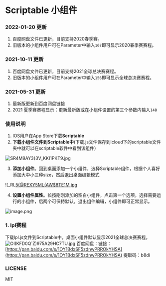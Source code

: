 # Scriptable 小组件

### 2022-01-20 更新

1. 百度网盘文件已更新，目前支持2020春季赛。
1. 旧版本的小组件用户可在Parameter中输入`167`即可显示2020春季赛赛程。
### 2021-10-11 更新

1. 百度网盘文件已更新，目前支持2021全球总决赛赛程。
1. 旧版本的小组件用户可在Parameter中输入`156`即可显示全球总决赛赛程。
### 2021-05-31 更新

1. 最新版更新到百度网盘链接
1. 2021 夏季赛赛程显示：更新最新版或在小组件设置的第三个参数内输入`148`
### 使用说明

1. IOS用户在App Store下载**Scriptable**
1. **下载小组件文件到Scriptable中**(下载.js文件保存到icloud下的scriptable文件夹中就可以在scriptable软件中看到该组件）

![SR4M9AY3}3V_KKI1PKT9.jpg](https://cdn.nlark.com/yuque/0/2021/jpeg/1249968/1620815382978-776e6389-88d1-41bb-95e7-881439006179.jpeg#crop=0&crop=0&crop=1&crop=1&height=171&id=ufe0d359e&margin=%5Bobject%20Object%5D&name=SR4M9AY3%7D3V_K%5BKI1%5DPKT%5B9.jpg&originHeight=341&originWidth=828&originalType=binary&ratio=1&rotation=0&showTitle=false&size=31062&status=done&style=none&title=&width=414)

3. **添加小组件**。回到桌面添加一个小组件，选择Scriptable组件，根据个人喜好添加大中小三种size，然后退出桌面编辑模式

![_RL[5(@REXY5ML(AW$8TE1M.jpg](https://cdn.nlark.com/yuque/0/2021/jpeg/1249968/1620815934119-8c17d269-4f7a-475d-b3ed-fb9b1ccc2bd0.jpeg#crop=0&crop=0&crop=1&crop=1&height=674&id=u5f2ac821&margin=%5Bobject%20Object%5D&name=_RL%5B5%28%40REXY5ML%28AW%248TE1M.jpg&originHeight=2693&originWidth=2786&originalType=binary&ratio=1&rotation=0&showTitle=false&size=6774201&status=done&style=none&title=&width=697)

4. **设置小组件属性**。长按刚刚添加的空白小组件，点击第一个选项，选择需要运行的小组件，后两个可保持默认，退出组件编辑，小组件即可正常显示。

![image.png](https://cdn.nlark.com/yuque/0/2021/png/1249968/1620906772241-246f2682-4f76-413f-8ee7-3f83a506a177.png#crop=0&crop=0&crop=1&crop=1&height=674&id=u05383026&margin=%5Bobject%20Object%5D&name=image.png&originHeight=2693&originWidth=2786&originalType=binary&ratio=1&rotation=0&showTitle=false&size=3777860&status=done&style=none&title=&width=697)


### 1. lpl赛程
下载lpl.js文件到Scriptable中，桌面小组件默认显示2021全球总决赛赛程。
![OI)KFD0Q`Z)975A29HC7TU.jpg](https://cdn.nlark.com/yuque/0/2021/jpeg/1249968/1620816019682-75f3befd-9192-4c03-9b74-aedad149ec5a.jpeg#crop=0&crop=0&crop=1&crop=1&height=425&id=uff6700be&margin=%5Bobject%20Object%5D&name=OI%5D%29KFD0Q%60Z%29975A29HC7TU.jpg&originHeight=850&originWidth=1656&originalType=binary&ratio=1&rotation=0&showTitle=false&size=210054&status=done&style=none&title=&width=828)
百度网盘：链接：[https://pan.baidu.com/s/1OY1BdxSF5zdnwPRROkYHSA](https://pan.baidu.com/s/1OY1BdxSF5zdnwPRROkYHSA)  提取码：b8di 


### LICENSE

MIT
